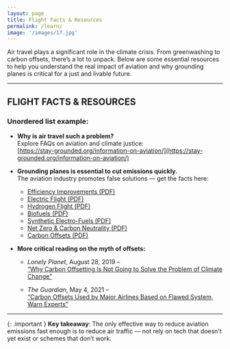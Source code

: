 ```yaml
---
layout: page
title: Flight Facts & Resources
permalink: /learn/
image: '/images/17.jpg'
---
```


Air travel plays a significant role in the climate crisis. From greenwashing to carbon offsets, there’s a lot to unpack. Below are some essential resources to help you understand the real impact of aviation and why grounding planes is critical for a just and livable future.

***

## FLIGHT FACTS & RESOURCES

### Unordered list example:

* **Why is air travel such a problem?**  
  Explore FAQs on aviation and climate justice:  
  [https://stay-grounded.org/information-on-aviation/](https://stay-grounded.org/information-on-aviation/)

* **Grounding planes is essential to cut emissions quickly.**  
  The aviation industry promotes false solutions — get the facts here:

  * [Efficiency Improvements (PDF)](https://stay-grounded.org/wp-content/uploads/2021/08/SG_factsheet_8-21_Efficiency_print_02.pdf)
  * [Electric Flight (PDF)](https://stay-grounded.org/wp-content/uploads/2021/08/SG_factsheet_8-21_Electricity_print_FIN_korr.pdf)
  * [Hydrogen Flight (PDF)](https://stay-grounded.org/wp-content/uploads/2021/08/SG_factsheet_8-21_Hydrogen_FIN_Korr.pdf)
  * [Biofuels (PDF)](https://stay-grounded.org/wp-content/uploads/2021/08/SG_factsheet_8-21_Biofuels_print_Lay02.pdf)
  * [Synthetic Electro-Fuels (PDF)](https://stay-grounded.org/wp-content/uploads/2021/09/SG_factsheet_8-21_Synthetic-E-fuels_print_FIN_A4_Korr.pdf)
  * [Net Zero & Carbon Neutrality (PDF)](https://stay-grounded.org/wp-content/uploads/2021/11/SG_factsheet_9-22_Net-Zero_en_A4.pdf)
  * [Carbon Offsets (PDF)](https://stay-grounded.org/wp-content/uploads/2022/01/factsheet-offsets.pdf)

* **More critical reading on the myth of offsets:**

  * *Lonely Planet*, August 28, 2019 –  
    [“Why Carbon Offsetting Is Not Going to Solve the Problem of Climate Change”](https://www.lonelyplanet.com/articles/carbon-offsetting-flights)

  * *The Guardian*, May 4, 2021 –  
    [“Carbon Offsets Used by Major Airlines Based on Flawed System, Warn Experts”](https://www.theguardian.com/environment/2021/may/04/carbon-offsets-used-by-major-airlines-based-on-flawed-system-warn-experts)

***

{: .important }
**Key takeaway**: The only effective way to reduce aviation emissions fast enough is to reduce air traffic — not rely on tech that doesn’t yet exist or schemes that don’t work.

